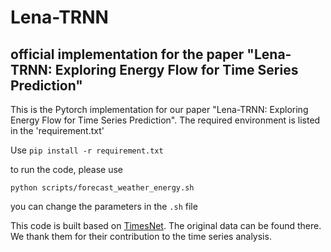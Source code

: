 # Lena-TRNN
## official implementation for the paper "Lena-TRNN: Exploring Energy Flow for Time Series Prediction"

This is the Pytorch implementation for our paper "Lena-TRNN: Exploring Energy Flow for Time Series Prediction".
The required environment is listed in the 'requirement.txt'

Use `pip install -r requirement.txt`

to run the code, please use

`python scripts/forecast_weather_energy.sh`

you can change the parameters in the `.sh` file

This code is built based on [TimesNet](https://github.com/thuml/Time-Series-Library). The original data can be found there. We thank them for their contribution to the time series analysis.
